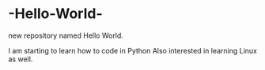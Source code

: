 # -Hello-World-
new repository named Hello World.


I am starting to learn how to code in Python
Also interested in learning Linux as well.
